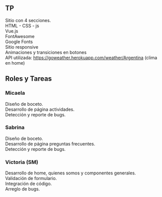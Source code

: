 ## TP
Sitio con 4 secciones.  
HTML - CSS - js  
Vue.js  
FontAwesome  
Google Fonts  
Sitio responsive   
Animaciones y transiciones en botones  
API utilizada: https://goweather.herokuapp.com/weather/Argentina (clima en home)  

## Roles y Tareas
### Micaela
Diseño de boceto.  
Desarrollo de página actividades.  
Detección  y reporte de bugs.  


### Sabrina
Diseño de boceto.  
Desarrollo de página preguntas frecuentes.  
Detección  y reporte de bugs.  


### Victoria (SM)
Desarrollo de home, quienes somos y componentes generales.  
Validación de formulario.  
Integración de código.  
Arreglo de bugs.  

